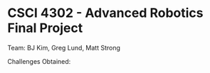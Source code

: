 # CSCI 4302 - Advanced Robotics Final Project

Team: BJ Kim, Greg Lund, Matt Strong

Challenges Obtained:

